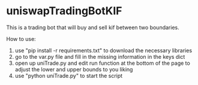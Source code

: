 # uniswapTradingBotKIF

This is a trading bot that will buy and sell kif between two boundaries.

How to use:
1. use "pip install -r requirements.txt" to download the necessary libraries
2. go to the var.py file and fill in the missing information in the keys dict
3. open up uniTrade.py and edit run function at the bottom of the page to adjust the lower and upper bounds to you liking
4. use "python uniTrade.py" to start the script